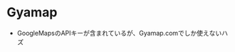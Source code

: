 <h1>Gyamap</h1>

<ul>
  <li>GoogleMapsのAPIキーが含まれているが、<https://Gyamap.com/">Gyamap.com</a>でしか使えないハズ</li>
</ul>
